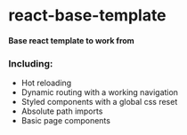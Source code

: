 # react-base-template

#### Base react template to work from

### Including:
* Hot reloading<br />
* Dynamic routing with a working navigation<br />
* Styled components with a global css reset<br />
* Absolute path imports<br />
* Basic page components
